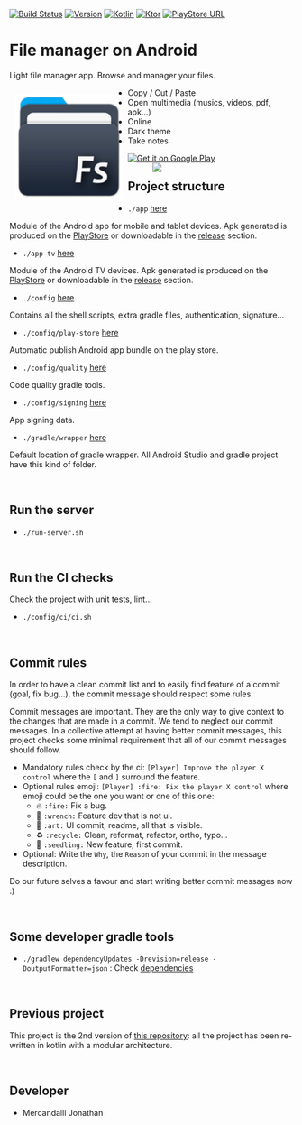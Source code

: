 [![Build Status](https://travis-ci.org/Mercandj/file-android.svg?branch=master)](https://travis-ci.org/Mercandj/file-android)
[![Version](https://img.shields.io/badge/version-1.00.15-607D8B.svg?style=flat-square&label=version)](https://github.com/Mercandj/file-android/releases/tag/1.00.14)
[![Kotlin](https://img.shields.io/badge/kotlin-1.3.11-f5801e.svg?style=flat-square)](http://kotlinlang.org) 
[![Ktor](https://img.shields.io/badge/ktor-1.0.0-f50057.svg?style=flat-square)](https://ktor.io/) 
[![PlayStore URL](https://img.shields.io/badge/play%20store-team%20mercan-1DA1F2.svg?style=flat-square&logo=android)](https://play.google.com/store/apps/details?id=com.mercandalli.android.apps.files)

# File manager on Android

Light file manager app. Browse and manager your files.

<a href='https://play.google.com/store/apps/details?id=com.mercandalli.android.apps.files'>
    <img 
        src="app/src/main/res/icon/mipmap-xxhdpi/ic_launcher.png"
        align="left"
        width="190"
        hspace="10"
        vspace="10" />
</a>

* Copy / Cut / Paste
* Open multimedia (musics, videos, pdf, apk...)
* Online
* Dark theme
* Take notes

<a href='https://play.google.com/store/apps/details?id=com.mercandalli.android.apps.files&pcampaignid=MKT-Other-global-all-co-prtnr-py-PartBadge-Mar2515-1'>
    <img 
        alt='Get it on Google Play' 
        src='https://play.google.com/intl/en_us/badges/images/generic/en_badge_web_generic.png'
        height="80" />
</a>

<br/>

<a margin="20px 0 20px 40px" href="https://play.google.com/store/apps/details?id=com.mercandalli.android.apps.files">
	<img 
	    src="https://raw.github.com/Mercandj/file-android/master/config/screenshot/mercandalli_file_1.png" 
	    align="right"
	    width="250" />
</a>


## Project structure

- `./app` [here](./app)

Module of the Android app for mobile and tablet devices.
Apk generated is produced on the 
[PlayStore](https://play.google.com/store/apps/details?id=com.mercandalli.android.apps.files) or 
downloadable in the [release](https://github.com/Mercandj/file-android/releases) section.

- `./app-tv` [here](./app-tv)

Module of the Android TV devices.
Apk generated is produced on the 
[PlayStore](https://play.google.com/store/apps/details?id=com.mercandalli.android.apps.files) or 
downloadable in the [release](https://github.com/Mercandj/file-android/releases) section.

- `./config` [here](./config)

Contains all the shell scripts, extra gradle files, authentication, signature...

- `./config/play-store` [here](./config/play-store)

Automatic publish Android app bundle on the play store.

- `./config/quality` [here](./config/quality)

Code quality gradle tools.

- `./config/signing` [here](./config/signing)

App signing data.

- `./gradle/wrapper` [here](./gradle/wrapper)

Default location of gradle wrapper. All Android Studio and gradle project have this kind of folder.

<br/>


## Run the server

* ```./run-server.sh```

<br/>


## Run the CI checks

Check the project with unit tests, lint...

* ```./config/ci/ci.sh```

<br/>


## Commit rules

In order to have a clean commit list and to easily find feature of a commit (goal, fix bug...), the commit message should respect some rules.

Commit messages are important. They are the only way to give context to the changes that are made in a commit. We tend to neglect our commit messages. In a collective attempt at having better commit messages, this project checks some minimal requirement that all of our commit messages should follow.

* Mandatory rules check by the ci: `[Player] Improve the player X control` where the `[` and `]` surround the feature.
* Optional rules emoji: `[Player] :fire: Fix the player X control` where emoji could be the one you want or one of this one:
    * :fire: `:fire:` Fix a bug.
    * :wrench: `:wrench:` Feature dev that is not ui.
    * :art: `:art:` UI commit, readme, all that is visible.
    * :recycle: `:recycle:` Clean, reformat, refactor, ortho, typo...
    * :seedling: `:seedling:` New feature, first commit.
* Optional: Write the `Why`, the `Reason` of your commit in the message description.

Do our future selves a favour and start writing better commit messages now :)

<br/>


## Some developer gradle tools

* ```./gradlew dependencyUpdates -Drevision=release -DoutputFormatter=json``` : Check [dependencies](https://github.com/ben-manes/gradle-versions-plugin)

<br/>


## Previous project

This project is the 2nd version of [this repository](https://github.com/Mercandj/FileSpace-Android): all the project has been re-written in kotlin with a modular architecture.

<br/>


## Developer

* Mercandalli Jonathan

